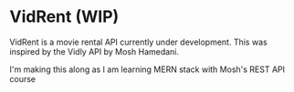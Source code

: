 # VidRent (WIP)

VidRent is a movie rental API currently under development.
This was inspired by the Vidly API by Mosh Hamedani.

I'm making this along as I am learning MERN stack with Mosh's REST API course